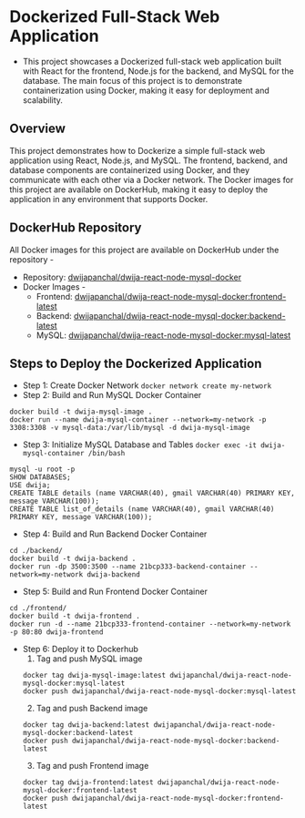 # Dockerized Full-Stack Web Application
- This project showcases a Dockerized full-stack web application built with React for the frontend, Node.js for the backend, and MySQL for the database. The main focus of this project is to demonstrate containerization using Docker, making it easy for deployment and scalability.


## Overview
This project demonstrates how to Dockerize a simple full-stack web application using React, Node.js, and MySQL. The frontend, backend, and database components are containerized using Docker, and they communicate with each other via a Docker network. The Docker images for this project are available on DockerHub, making it easy to deploy the application in any environment that supports Docker.

## DockerHub Repository
All Docker images for this project are available on DockerHub under the repository -
- Repository: [dwijapanchal/dwija-react-node-mysql-docker](https://hub.docker.com/repository/docker/dwijapanchal/dwija-react-node-mysql-docker/general)
- Docker Images - 
  - Frontend: [dwijapanchal/dwija-react-node-mysql-docker:frontend-latest](https://hub.docker.com/layers/dwijapanchal/dwija-react-node-mysql-docker/frontend-latest/images/sha256-4dc011105824f4f4e098a70d5e42304260af1fe6ca4ec21ba391335f04d945c8?context=repo)
  - Backend: [dwijapanchal/dwija-react-node-mysql-docker:backend-latest](https://hub.docker.com/layers/dwijapanchal/dwija-react-node-mysql-docker/backend-latest/images/sha256-2e8bfd68c855bfc4ea40ef344306755cc3dde3913c800401d30e1bc01c5e4edc?context=repo)
  - MySQL: [dwijapanchal/dwija-react-node-mysql-docker:mysql-latest](https://hub.docker.com/layers/dwijapanchal/dwija-react-node-mysql-docker/latest/images/sha256-bd16095358e14af89f0f4b68bbff32aa0bb7ab2260d188bcc9548fff4b6d6e5e?context=repo)

## Steps to Deploy the Dockerized Application
- Step 1: Create Docker Network `docker network create my-network`
- Step 2: Build and Run MySQL Docker Container
```cd ./database/
docker build -t dwija-mysql-image .
docker run --name dwija-mysql-container --network=my-network -p 3308:3308 -v mysql-data:/var/lib/mysql -d dwija-mysql-image
```
- Step 3: Initialize MySQL Database and Tables `docker exec -it dwija-mysql-container /bin/bash`
```
mysql -u root -p
SHOW DATABASES;
USE dwija;
CREATE TABLE details (name VARCHAR(40), gmail VARCHAR(40) PRIMARY KEY, message VARCHAR(100));
CREATE TABLE list_of_details (name VARCHAR(40), gmail VARCHAR(40) PRIMARY KEY, message VARCHAR(100));
```
- Step 4: Build and Run Backend Docker Container
```
cd ./backend/
docker build -t dwija-backend .
docker run -dp 3500:3500 --name 21bcp333-backend-container --network=my-network dwija-backend
```
- Step 5: Build and Run Frontend Docker Container
```
cd ./frontend/
docker build -t dwija-frontend .
docker run -d --name 21bcp333-frontend-container --network=my-network -p 80:80 dwija-frontend
```
- Step 6: Deploy it to Dockerhub
  1. Tag and push MySQL image
  ```
  docker tag dwija-mysql-image:latest dwijapanchal/dwija-react-node-mysql-docker:mysql-latest
  docker push dwijapanchal/dwija-react-node-mysql-docker:mysql-latest
  ```
  2. Tag and push Backend image
  ```
  docker tag dwija-backend:latest dwijapanchal/dwija-react-node-mysql-docker:backend-latest
  docker push dwijapanchal/dwija-react-node-mysql-docker:backend-latest
  ```
  3. Tag and push Frontend image
  ```
  docker tag dwija-frontend:latest dwijapanchal/dwija-react-node-mysql-docker:frontend-latest
  docker push dwijapanchal/dwija-react-node-mysql-docker:frontend-latest
  ```